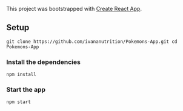 This project was bootstrapped with [Create React App](https://github.com/facebook/create-react-app).

## Setup

`
git clone https://github.com/ivananutrition/Pokemons-App.git
cd Pokemons-App
`

### Install the dependencies

`npm install`


### Start the app

`npm start`

